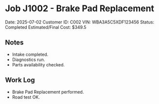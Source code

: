 # Job J1002 - Brake Pad Replacement

Date: 2025-07-02
Customer ID: C002
VIN: WBA3A5C5XDF123456
Status: Completed
Estimated/Final Cost: $349.5

## Notes
- Intake completed.
- Diagnostics run.
- Parts availability checked.

## Work Log
- Brake Pad Replacement performed.
- Road test OK.
